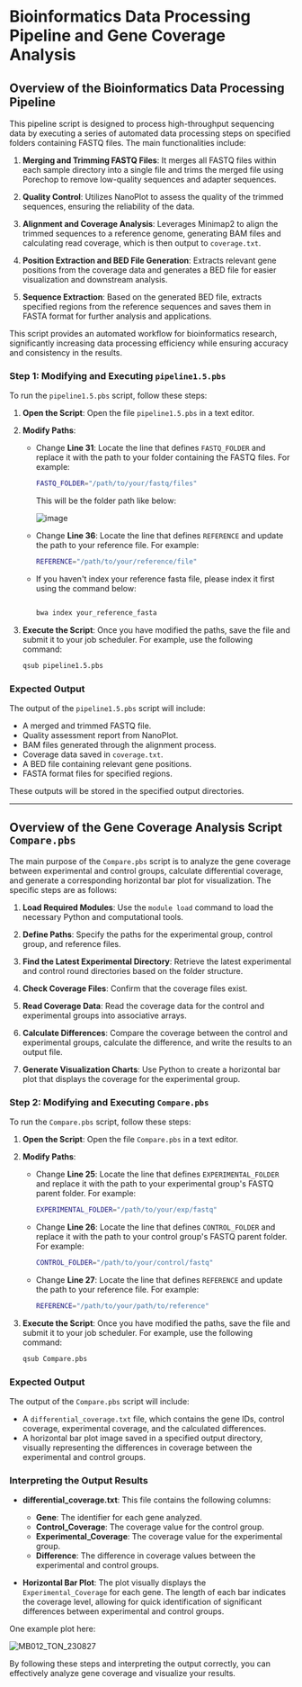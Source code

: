 
# Bioinformatics Data Processing Pipeline and Gene Coverage Analysis

## Overview of the Bioinformatics Data Processing Pipeline

This pipeline script is designed to process high-throughput sequencing data by executing a series of automated data processing steps on specified folders containing FASTQ files. The main functionalities include:

1. **Merging and Trimming FASTQ Files**: It merges all FASTQ files within each sample directory into a single file and trims the merged file using Porechop to remove low-quality sequences and adapter sequences.

2. **Quality Control**: Utilizes NanoPlot to assess the quality of the trimmed sequences, ensuring the reliability of the data.

3. **Alignment and Coverage Analysis**: Leverages Minimap2 to align the trimmed sequences to a reference genome, generating BAM files and calculating read coverage, which is then output to `coverage.txt`.

4. **Position Extraction and BED File Generation**: Extracts relevant gene positions from the coverage data and generates a BED file for easier visualization and downstream analysis.

5. **Sequence Extraction**: Based on the generated BED file, extracts specified regions from the reference sequences and saves them in FASTA format for further analysis and applications.

This script provides an automated workflow for bioinformatics research, significantly increasing data processing efficiency while ensuring accuracy and consistency in the results.

### Step 1: Modifying and Executing `pipeline1.5.pbs`

To run the `pipeline1.5.pbs` script, follow these steps:

1. **Open the Script**: Open the file `pipeline1.5.pbs` in a text editor.

2. **Modify Paths**:
    - Change **Line 31**: Locate the line that defines `FASTQ_FOLDER` and replace it with the path to your folder containing the FASTQ files. For example:
      ```bash
      FASTQ_FOLDER="/path/to/your/fastq/files"
      ```
      This will be the folder path like below:
      
      ![image](https://github.com/user-attachments/assets/9cfb1d87-747c-4e3d-8f47-ec78c661b40b)

    - Change **Line 36**: Locate the line that defines `REFERENCE` and update the path to your reference file. For example:
      ```bash
      REFERENCE="/path/to/your/reference/file"
      ```
    - If you haven't index your reference fasta file, please index it first using the command below:
      ```bash
      
      bwa index your_reference_fasta
      
      ```

3. **Execute the Script**: Once you have modified the paths, save the file and submit it to your job scheduler. For example, use the following command:
    ```bash
    qsub pipeline1.5.pbs
    ```

### Expected Output

The output of the `pipeline1.5.pbs` script will include:
- A merged and trimmed FASTQ file.
- Quality assessment report from NanoPlot.
- BAM files generated through the alignment process.
- Coverage data saved in `coverage.txt`.
- A BED file containing relevant gene positions.
- FASTA format files for specified regions.

These outputs will be stored in the specified output directories.

---


## Overview of the Gene Coverage Analysis Script `Compare.pbs`

The main purpose of the `Compare.pbs` script is to analyze the gene coverage between experimental and control groups, calculate differential coverage, and generate a corresponding horizontal bar plot for visualization. The specific steps are as follows:

1. **Load Required Modules**: Use the `module load` command to load the necessary Python and computational tools.

2. **Define Paths**: Specify the paths for the experimental group, control group, and reference files.

3. **Find the Latest Experimental Directory**: Retrieve the latest experimental and control round directories based on the folder structure.

4. **Check Coverage Files**: Confirm that the coverage files exist.

5. **Read Coverage Data**: Read the coverage data for the control and experimental groups into associative arrays.

6. **Calculate Differences**: Compare the coverage between the control and experimental groups, calculate the difference, and write the results to an output file.

7. **Generate Visualization Charts**: Use Python to create a horizontal bar plot that displays the coverage for the experimental group.

### Step 2: Modifying and Executing `Compare.pbs`

To run the `Compare.pbs` script, follow these steps:

1. **Open the Script**: Open the file `Compare.pbs` in a text editor.

2. **Modify Paths**:
    - Change **Line 25**: Locate the line that defines `EXPERIMENTAL_FOLDER` and replace it with the path to your experimental group's FASTQ parent folder. For example:
      ```bash
      EXPERIMENTAL_FOLDER="/path/to/your/exp/fastq"
      ```
    - Change **Line 26**: Locate the line that defines `CONTROL_FOLDER` and replace it with the path to your control group's FASTQ parent folder. For example:
      ```bash
      CONTROL_FOLDER="/path/to/your/control/fastq"
      ```
    - Change **Line 27**: Locate the line that defines `REFERENCE` and update the path to your reference file. For example:
      ```bash
      REFERENCE="/path/to/your/path/to/reference"
      ```

3. **Execute the Script**: Once you have modified the paths, save the file and submit it to your job scheduler. For example, use the following command:
    ```bash
    qsub Compare.pbs
    ```

### Expected Output

The output of the `Compare.pbs` script will include:
- A `differential_coverage.txt` file, which contains the gene IDs, control coverage, experimental coverage, and the calculated differences.
- A horizontal bar plot image saved in a specified output directory, visually representing the differences in coverage between the experimental and control groups.

### Interpreting the Output Results

- **differential_coverage.txt**: This file contains the following columns:
  - **Gene**: The identifier for each gene analyzed.
  - **Control_Coverage**: The coverage value for the control group.
  - **Experimental_Coverage**: The coverage value for the experimental group.
  - **Difference**: The difference in coverage values between the experimental and control groups.

- **Horizontal Bar Plot**: The plot visually displays the `Experimental_Coverage` for each gene. The length of each bar indicates the coverage level, allowing for quick identification of significant differences between experimental and control groups.

One example plot here:

![MB012_TON_230827](https://github.com/user-attachments/assets/a3dedd9b-c9fb-4be2-8ea2-487411baff24)


By following these steps and interpreting the output correctly, you can effectively analyze gene coverage and visualize your results.
